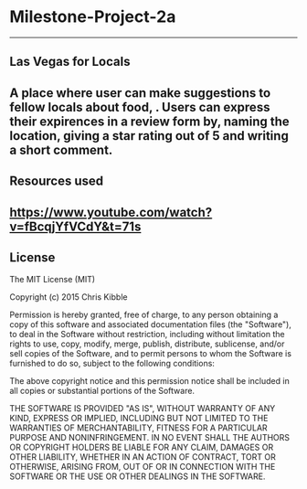 # Milestone-Project-2a
---
**Las Vegas for Locals**
-
A place where user can make suggestions to fellow locals about food, . Users can express their expirences in a  review form by, naming the location, giving a star rating out of 5 and writing a short comment. 
---
Resources used
-
https://www.youtube.com/watch?v=fBcqjYfVCdY&t=71s 
---
License
---
The MIT License (MIT)

Copyright (c) 2015 Chris Kibble

Permission is hereby granted, free of charge, to any person obtaining a copy of this software and associated documentation files (the "Software"), to deal in the Software without restriction, including without limitation the rights to use, copy, modify, merge, publish, distribute, sublicense, and/or sell copies of the Software, and to permit persons to whom the Software is furnished to do so, subject to the following conditions:

The above copyright notice and this permission notice shall be included in all copies or substantial portions of the Software.

THE SOFTWARE IS PROVIDED "AS IS", WITHOUT WARRANTY OF ANY KIND, EXPRESS OR IMPLIED, INCLUDING BUT NOT LIMITED TO THE WARRANTIES OF MERCHANTABILITY, FITNESS FOR A PARTICULAR PURPOSE AND NONINFRINGEMENT. IN NO EVENT SHALL THE AUTHORS OR COPYRIGHT HOLDERS BE LIABLE FOR ANY CLAIM, DAMAGES OR OTHER LIABILITY, WHETHER IN AN ACTION OF CONTRACT, TORT OR OTHERWISE, ARISING FROM, OUT OF OR IN CONNECTION WITH THE SOFTWARE OR THE USE OR OTHER DEALINGS IN THE SOFTWARE.
